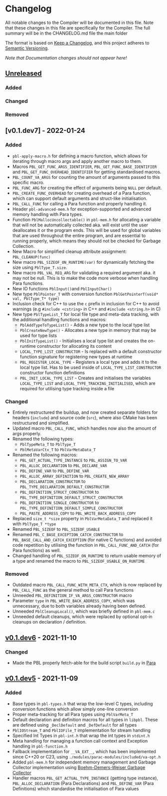 # Changelog

All notable changes to the Compiler will be documented in this file. Note that these changes in this file are
specifically for the Compiler. The full summary will be in the CHANGELOG.md file the main folder

The format is based on [Keep a Changelog](https://keepachangelog.com/en/1.0.0/), and this project adheres
to [Semantic Versioning](https://semver.org/spec/v2.0.0.html).

*Note that Documentation changes should not appear here!*

## [Unreleased]

### Added

### Changed

### Removed

## [v0.1.dev7] - 2022-01-24

### Added

- `pbl-apply-macro.h` for defining a macro function, which allows for iterating through macro args and apply another
  macro to them.
- Macros `PBL_GET_FUNC_ARGS_IDENTIFIER`, `PBL_GET_FUNC_BASE_IDENTIFIER` and `PBL_GET_FUNC_OVERHEAD_IDENTIFIER` for
  getting standardised macros.
- `PBL_COUNT_VA_ARGS` for counting the amount of arguments passed to this specific macro.
- `PBL_FUNC_ARG` for creating the effect of arguments being `NULL` per default.
- `PBL_CREATE_FUNC_OVERHEAD` for creating overhead of a Para function, which can support default arguments and
  struct-like initialisation.
- `PBL_CALL_FUNC` for calling a Para function and properly handling it.
- Header `pbl-advanced-mem.h` for exception-supported and advanced memory handling with Para types.
- Function `PblMallocUncollectable()` in `pbl-mem.h` for allocating a variable that will not be automatically collected
  aka. will exist until the user deallocates it or the program ends. This will be used for global variables that are
  used throughout the entire program, and are essential to running properly, which means they should not be checked for
  Garbage Collection.
- New Macro for simplified cleanup attribute assignment: `PBL_CLEANUP(func)`
- New macro `PBL_SIZEOF_ON_RUNTIME(var)` for dynamically fetching the size using `PblType_T.size`.
- New macro `PBL_VAL_REQ_ARG` for validating a required argument aka. it may not be null. This is to make the code more
  verbose when handling Para functions.
- New IO functions `PblInput()`and `PblInputChar()`
- New type `PblPointer_T` with conversion function `PblGetPointerT(void* val, PblType_T* type)`
- Inclusion check for C++ to use the `c` prefix in inclusion for C++ to avoid warnings (e.g `#include <cstring>`
  in C++ and `#include <string.h>` in C)
- New type `PblTypeList_T` for local file type and meta-data tracking, with the additional handling functions and
  macros:
  - `PblAddTypeToTypeList()` - Adds a new type to the local type list 
  - `PblCreateNewType()` - Allocates a new type in memory that may be used for type lists
  - `PblInitTypeList()` - Initialises a local type list and creates the on-runtime constructor for allocating its
    content
  - `LOCAL_TYPE_LIST_CONSTRUCTOR` - Is replaced with a default constructor function signature for registering new types
    at runtime
  - `PBL_REGISTER_LOCAL_TYPE` - Registers a local type and adds it to the local type list. Has to be used inside of
    `LOCAL_TYPE_LIST_CONSTRUCTOR` constructor function definitions
  - `PBL_INIT_LOCAL_TYPE_LIST` - Creates and initialises the variables `LOCAL_TYPE_LIST` and 
    `LOCAL_TYPE_TRACKING_INITIALISED`, which are required for utilising type tracking inside a file

### Changed

- Entirely restructured the buildup, and now created separate folders for headers (`include`) and
  source code (`src`), where also CMake has been restructured and simplified.
- Updated macro `PBL_CALL_FUNC`, which handles now also the amount of args properly.
- Renamed the following types:
    - `PblTypeMeta_T` to `PblType_T`
    - `PblMetaVarCtx_T` to `PblVarMetaData_T`
- Renamed the following macros:
    - `PBL_GET_ACTUAL_TYPE_INSTANCE` to `PBL_ASSIGN_TO_VAR`
    - `PBL_ALLOC_DECLARATION` to `PBL_DECLARE_VAR`
    - `PBL_DEFINE_VAR` to `PBL_DEFINE_VAR`
    - `PBL_ALLOC_ARRAY_DEFINITION` to `PBL_CREATE_NEW_ARRAY`
    - `PBL_DECLARATION_CONSTRUCTOR` to `PBL_TYPE_DECLARATION_DEFAULT_CONSTRUCTOR`
    - `PBL_DEFINITION_STRUCT_CONSTRUCTOR` to `PBL_TYPE_DEFINITION_DEFAULT_STRUCT_CONSTRUCTOR`
    - `PBL_DEFINITION_SINGLE_CONSTRUCTOR` to `PBL_TYPE_DEFINITION_DEFAULT_SIMPLE_CONSTRUCTOR`
    - `PBL_PASTE_ADDRESS_COPY` to `PBL_WRITE_BACK_ADDRESS_COPY`
- Replaced `size_t *size` property in `PblVarMetaData_T` and replaced it with `PblType_T *type`
- Renamed `PBL_SIZEOF` to `PBL_SIZEOF_USABLE`
- Renamed `PBL_C_BASE_EXCEPTION_CATCH_CONSTRUCTOR` to `PBL_BASE_CALL_AND_CATCH_EXCEPTION` (for native C functions) and
  avoided code repetition by utilising the function in `PBL_CALL_FUNC_AND_CATCH` (for Para functions) as well.
- Changed handling of `PBL_SIZEOF_ON_RUNTIME` to return usable memory of a type and renamed the macro to
  `PBL_SIZEOF_USABLE_ON_RUNTIME`

### Removed

- Outdated macro `PBL_CALL_FUNC_WITH_META_CTX`, which is now replaced by `PBL_CALL_FUNC` as the general method to call
  Para functions
- Unneeded `PBL_DEFINITION_IF_VA_ARGS_CONSTRUCTOR` macro
- Parameter `type` in `PBL_WRITE_BACK_ADDRESS_COPY`, which was unnecessary, due to both variables already having been
  defined.
- Unneeded `PblCleanupLocal()`, which was briefly defined in `pbl-mem.c`
- Unneeded default cleanups, which were replaced by optional opt-in cleanups on declaration / definition.

## [v0.1.dev6] - 2021-11-10

### Changed

- Made the PBL properly fetch-able for the build script `build.py` in [Para](https://github.com/Para-Lang/Para)

## [v0.1.dev5] - 2021-11-09

### Added

- Base types in `pbl-types.h` that wrap the low-level C types, including conversion functions which allow simply
  one-line conversion
- Proper meta-tracking for all Para types using `PblVarMeta_T`
- Default declaration and definition macros for all types in `libpbl`. These are defined using `_DeclDefault` and
  `_DefDefault` for all types
- `PblIOStream_T` and `PblIOFile_T` implementation for stream handling
- Specified Int Types in `pbl-int.h` that wrap the int types in `stdint.h`
- Meta handling for managing a function call context and Exception handling in `pbl-function.h`
- Fallback implementation for `__VA_EXT__`, which has been implemented since C++20 or C23,
  using `./modules/parac-modules/included/va-opt.h`
- Added `pbl-mem.h` for independent memory management and Garbage Collector implementation
  using [Boehm-Demers-Weiser Garbage Collector](https://github.com/ivmai/bdwgc)
- Handler macros `PBL_GET_ACTUAL_TYPE_INSTANCE` (getting type instance), `PBL_ALLOC_DECLARATION` (Para Declarations)
  and `PBL_DEFINE_VAR` (Para Definitions) which standardise the initialisation of Para values

[unreleased]: https://github.com/Para-Lang/Para-Base-Library/tree/dev
[v0.1.dev6]: https://github.com/Para-Lang/Para-Base-Library/compare/v0.1.dev6...v0.1.dev7
[v0.1.dev6]: https://github.com/Para-Lang/Para-Base-Library/compare/v0.1.dev5...v0.1.dev6
[v0.1.dev5]: https://github.com/Para-Lang/Para-Base-Library/tag/v0.1.dev5